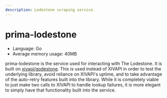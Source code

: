 ```yaml
---
description: Lodestone scraping service.
---
```


# prima-lodestone

* Language: Go
* Average memory usage: 40MB

prima-lodestone is the service used for interacting with The Lodestone. It is built on [xivapi/godestone](https://github.com/xivapi/godestone). This is used instead of XIVAPI in order to test the underlying library, avoid reliance on XIVAPI's uptime, and to take advantage of the auto-retry features built into the library. While it is completely viable to just make two calls to XIVAPI to handle lookup failures, it is more elegant to simply have that functionality built into the service.

